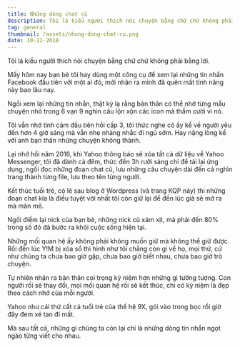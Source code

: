 ```yaml
---
title: Những dòng chat cũ
description: Tôi là kiểu người thích nói chuyện bằng chữ chứ không phải bằng lời.
tag: general
thumbnail: /assets/nhung-dong-chat-cu.png
date: 10-21-2018
---
```

Tôi là kiểu người thích nói chuyện bằng chữ chứ không phải bằng lời.

Mấy hôm nay bạn bè tôi hay dùng một công cụ để xem lại những tin nhắn Facebook đầu tiên với một ai đó, mới nhận ra mình đã quên mất tính năng này bao lâu nay.

Ngồi xem lại những tin nhắn, thật kỳ lạ rằng bản thân có thể nhớ từng mẩu chuyện nhỏ trong 6 vạn 9 nghìn câu lộn xộn các icon mà thầm cười vì nó.

Tôi vẫn nhớ tình cảm đầu tiên hồi cấp 3, tôi thức nghe cô ấy kể về người yêu đến hơn 4 giờ sáng mà vẫn nhẹ nhàng nhắc đi ngủ sớm. Hay nặng lòng kể với anh bạn thân những chuyện không thành.

Lại nhớ hồi năm 2016, khi Yahoo thông báo sẽ xóa tất cả dữ liệu về Yahoo Messenger, tôi đã dành cả đêm, thức đến 3h rưỡi sáng chỉ để tải lại ứng dụng, ngồi đọc những đoạn chat cũ, lưu những câu chuyện dài đến cả nghìn trang thành từng file, lưu theo tên từng người.

Kết thúc tuổi trẻ, có lẽ sau blog ở Wordpress (và trang KQP này) thì những đoạn chat kia là điều tuyệt vời nhất tôi còn giữ lại để đến lúc già sẽ mở ra mà mân mê.

Ngồi điểm lại nick của bạn bè, những nick cũ xám xịt, mà phải đến 80% trong số đó đã bước ra khỏi cuộc sống hiện tại.

Những mối quan hệ ấy không phải không muốn giữ mà không thể giữ được. Rồi đến lúc Y!M bị xóa sổ thì hình như tôi chẳng còn gì về họ, mọi thứ, cứ như chúng ta chưa bao giờ gặp, chưa bao giờ biết nhau, chưa bao giờ trò chuyện.

Tự nhiên nhận ra bản thân coi trọng kỷ niệm hơn những gì tưởng tượng. Con người rồi sẽ thay đổi, mọi mối quan hệ rồi sẽ kết thúc, chỉ có kỷ niệm là đẹp theo cách nhớ của mỗi người.

Yahoo như cái thứ cất cả tuổi trẻ của thế hệ 9X, gói vào trong bọc rồi giờ đây đem xé tan đi mất.

Mà sau tất cả, những gì chúng ta còn lại chỉ là những dòng tin nhắn ngọt ngào từng viết cho nhau.
